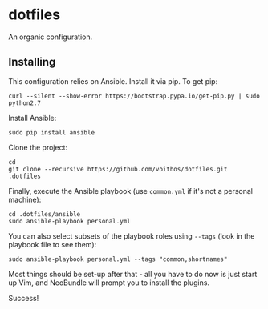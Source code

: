dotfiles
========

An organic configuration.

Installing
----------

This configuration relies on Ansible. Install it via pip. To get pip:

    curl --silent --show-error https://bootstrap.pypa.io/get-pip.py | sudo python2.7

Install Ansible:

    sudo pip install ansible

Clone the project:

    cd
    git clone --recursive https://github.com/voithos/dotfiles.git .dotfiles

Finally, execute the Ansible playbook (use `common.yml` if it's not a personal
machine):

    cd .dotfiles/ansible
    sudo ansible-playbook personal.yml

You can also select subsets of the playbook roles using `--tags` (look in the
playbook file to see them):

    sudo ansible-playbook personal.yml --tags "common,shortnames"

Most things should be set-up after that - all you have to do now is just start
up Vim, and NeoBundle will prompt you to install the plugins.

Success!
